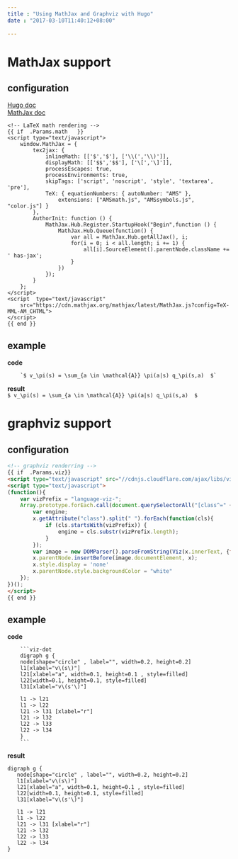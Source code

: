 ```yaml
---
title : "Using MathJax and Graphviz with Hugo"
date : "2017-03-10T11:40:12+08:00"
 
---
```


# MathJax support
## configuration
[Hugo doc](https://gohugo.io/tutorials/mathjax/)    
[MathJax doc](http://docs.mathjax.org/en/latest/configuration.html?#using-plain-javascript)     

``` 
<!-- LaTeX math rendering -->
{{ if  .Params.math   }}
<script type="text/javascript">
    window.MathJax = {
        tex2jax: {
            inlineMath: [['$','$'], ['\\(','\\)']],
            displayMath: [['$$','$$'], ['\[','\]']],
            processEscapes: true,
            processEnvironments: true,
            skipTags: ['script', 'noscript', 'style', 'textarea', 'pre'],
            TeX: { equationNumbers: { autoNumber: "AMS" },
                extensions: ["AMSmath.js", "AMSsymbols.js", "color.js"] }
        },
        AuthorInit: function () {
            MathJax.Hub.Register.StartupHook("Begin",function () {
                MathJax.Hub.Queue(function() {
                    var all = MathJax.Hub.getAllJax(), i;
                    for(i = 0; i < all.length; i += 1) {
                        all[i].SourceElement().parentNode.className += ' has-jax';
                    }
                })
            });
        }
    };
</script>
<script  type="text/javascript"
    src="https://cdn.mathjax.org/mathjax/latest/MathJax.js?config=TeX-MML-AM_CHTML">
</script>
{{ end }}
```

## example 
**code**    
```
    `$ v_\pi(s) = \sum_{a \in \mathcal{A}} \pi(a|s) q_\pi(s,a)  $`
```
**result**  
`$ v_\pi(s) = \sum_{a \in \mathcal{A}} \pi(a|s) q_\pi(s,a)  $`

# graphviz support

## configuration
```html 
<!-- graphviz renderring -->
{{ if  .Params.viz}}
<script type="text/javascript" src="//cdnjs.cloudflare.com/ajax/libs/viz.js/1.7.1/viz.js"> </script>
<script type="text/javascript">
(function(){
    var vizPrefix = "language-viz-";
    Array.prototype.forEach.call(document.querySelectorAll("[class^=" + vizPrefix + "]"), function(x){
        var engine;
        x.getAttribute("class").split(" ").forEach(function(cls){
            if (cls.startsWith(vizPrefix)) {
                engine = cls.substr(vizPrefix.length);
            }
        });
        var image = new DOMParser().parseFromString(Viz(x.innerText, {format:"svg", engine:engine}), "image/svg+xml");
        x.parentNode.insertBefore(image.documentElement, x);
        x.style.display = 'none'
        x.parentNode.style.backgroundColor = "white"
    });
})();
</script>
{{ end }}
```

## example
**code**        
```
    ```viz-dot
    digraph g { 
    node[shape="circle" , label="", width=0.2, height=0.2]
    l1[xlabel="v\(s\)"]
    l21[xlabel="a", width=0.1, height=0.1 , style=filled]
    l22[width=0.1, height=0.1, style=filled]
    l31[xlabel="v\(s'\)"]

    l1 -> l21
    l1 -> l22
    l21 -> l31 [xlabel="r"]
    l21 -> l32
    l22 -> l33
    l22 -> l34
    }
    ```
```
**result**   
```viz-dot
digraph g { 
   node[shape="circle" , label="", width=0.2, height=0.2]
   l1[xlabel="v\(s\)"]
   l21[xlabel="a", width=0.1, height=0.1 , style=filled]
   l22[width=0.1, height=0.1, style=filled]
   l31[xlabel="v\(s'\)"]

   l1 -> l21
   l1 -> l22
   l21 -> l31 [xlabel="r"]
   l21 -> l32
   l22 -> l33
   l22 -> l34
}
```